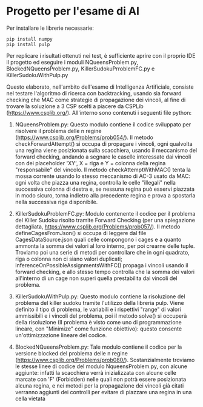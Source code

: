 # Progetto per l'esame di AI

Per installare le librerie necessarie:
```
pip install numpy
pip install pulp
```

Per replicare i risultati ottenuti nei test, è sufficiente aprire con il proprio IDE il progetto ed eseguire i moduli NQueensProblem.py, BlockedNQueensProblem.py, KillerSudokuPrroblemFC.py e KillerSudokuWithPulp.py

Questo elaborato, nell'ambito dell'esame di Intelligenza Artificiale, consiste nel testare l'algoritmo di ricerca con backtracking, usando sia forward checking che MAC
come strategie di propagazione dei vincoli, al fine di trovare la soluzione a 3 CSP scelti a piacere da CSPLib (https://www.csplib.org/).
All'interno sono contenuti i seguenti file python:

1. NQueensProblem.py: Questo modulo contiene il codice sviluppato per risolvere il problema delle n regine (https://www.csplib.org/Problems/prob054/). Il metodo checkForwardAttempt() si occupa di propagare i vincoli,
ogni qualvolta una regina viene posizionata sulla scacchiera, usando il meccanismo del forward checking, andando a segnare le caselle interessate dai vincoli con dei placeholder 'XY', X = riga e Y = colonna della regina "responsabile" del vincolo.
Il metodo checkAttemptWithMAC() tenta la mossa corrente usando lo stesso meccanismo di AC-3 usato da MAC: ogni volta che piazza una regina, controlla le celle "illegali"
nella successiva colonna di destra e, se nessuna regina può esservi piazzata in modo sicuro, torna indietro alla precedente regina e prova a spostarla nella successiva riga disponibile.

2. KillerSudokuProblemFC.py: Modulo contenente il codice per il problema del Killer Sudoku risolto tramite Forward Checking (per una spiegazione dettagliata, https://www.csplib.org/Problems/prob057/). 
Il metodo defineCagesFromJson() si occupa di leggere dal file CagesDataSource.json quali celle compongono i cages e a quanto ammonta la somma dei valori al loro interno,
per poi crearne delle tuple. Troviamo poi una serie di metodi per controllare che in ogni quadrato, riga o colonna non ci siano valori duplicati; inferenceOnPossibleAssignmentsWithFC()
propaga i vincoli usando il forward checking, e allo stesso tempo controlla che la somma dei valori all'interno di un cage non superi quella prestabilita dai vincoli del
problema.

3. KillerSudokuWithPulp.py: Questo modulo contiene la risoluzione del problema del killer sudoku tramite l'utilizzo della libreria pulp. Viene definito il tipo di problema, le variabili e i rispettivi "range" di valori ammissibili e i vincoli del problema, poi il metodo solve() si occuperà della risoluzione (Il problema è visto come uno di programmazione lineare, con "Minimize" come funzione obiettivo): questo consente un'ottimizzazione lineare del codice.

4. BlockedNQueensProblem.py: Tale modulo contiene il codice per la versione blocked del problema delle n regine (https://www.csplib.org/Problems/prob080/). Sostanzialmente troviamo le stesse
linee di codice del modulo NqueensProblem.py, con alcune aggiunte: infatti la scacchiera verrà inizializzata con alcune celle marcate con 'F' (Forbidden) nelle quali non
potrà essere posizionata alcuna regina, e nei metodi per la propagazione dei vincoli già citati verranno aggiunti dei controlli per evitare di piazzare una regina in una 
cella vietata
